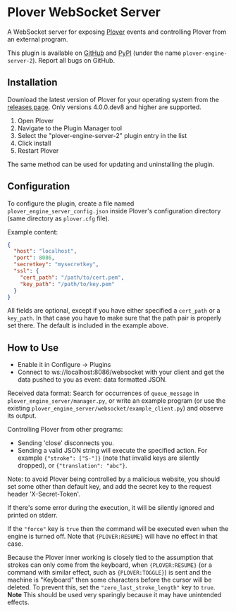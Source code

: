 # Plover WebSocket Server

A WebSocket server for exposing [Plover](https://github.com/openstenoproject/plover) events
and controlling Plover from an external program.

This plugin is available on [GitHub]( https://github.com/user202729/plover_websocket_server)
and [PyPI](https://pypi.org/project/plover-engine-server-2/) (under the name `plover-engine-server-2`).
Report all bugs on GitHub.

## Installation

Download the latest version of Plover for your operating system from the [releases page](https://github.com/openstenoproject/plover/releases). Only versions 4.0.0.dev8 and higher are supported.

1. Open Plover
2. Navigate to the Plugin Manager tool
3. Select the "plover-engine-server-2" plugin entry in the list
4. Click install
5. Restart Plover

The same method can be used for updating and uninstalling the plugin.

## Configuration

To configure the plugin, create a file named `plover_engine_server_config.json`
inside Plover's configuration directory (same directory as `plover.cfg` file).

Example content:

```json
{
  "host": "localhost",
  "port": 8086,
  "secretkey": "mysecretkey",
  "ssl": {
    "cert_path": "/path/to/cert.pem",
    "key_path": "/path/to/key.pem"
  }
}
```

All fields are optional, except if you have either specified a `cert_path` or a `key_path`. In that case you have to make sure that the path pair is properly set there. The default is included in the example above.

## How to Use

* Enable it in Configure -> Plugins
* Connect to ws://localhost:8086/websocket with your client and get the data pushed to you as
event: data formatted JSON.

Received data format: Search for occurrences of `queue_message` in `plover_engine_server/manager.py`,
or write an example program (or use the existing `plover_engine_server/websocket/example_client.py`)
and observe its output.

Controlling Plover from other programs:

* Sending 'close' disconnects you.
* Sending a valid JSON string will execute the specified action.
For example `{"stroke": ["S-"]}` (note that invalid keys are silently dropped),
or `{"translation": "abc"}`.

Note: to avoid Plover being controlled by a malicious website, you should set some other than default key, and
add the secret key to the request header 'X-Secret-Token'.

If there's some error during the execution, it will be silently ignored and printed on stderr.

If the `"force"` key is `true` then the command will be executed even when the engine is turned off.
Note that `{PLOVER:RESUME}` will have no effect in that case.

Because the Plover inner working is closely tied to the assumption
that strokes can only come from the keyboard, when `{PLOVER:RESUME}` (or a command with similar effect,
such as `{PLOVER:TOGGLE}`) is sent and the machine is
"Keyboard" then some characters before the cursor will be deleted.
To prevent this, set the `"zero_last_stroke_length"` key to `true`.
**Note** This should be used very sparingly because it may have unintended effects.
